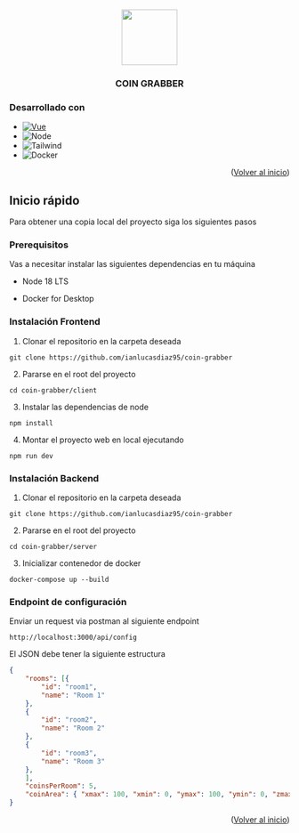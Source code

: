 
<a name="readme-top"></a>

<!-- PROJECT LOGO -->
<br />
<div align="center">
  <img src="   https://cdn-icons-png.flaticon.com/512/10692/10692946.png " width="100" height="100" alt="" title="" class="img-small">
  <h3 align="center">COIN GRABBER</h3>

</div>


### Desarrollado con

* [![Vue][Vue.js]][Vue-url]
* ![Node][Node]
* ![Tailwind][Tailwind]
* ![Docker][Docker]

<p align="right">(<a href="#readme-top">Volver al inicio</a>)</p>


<!-- GETTING STARTED -->
## Inicio rápido

Para obtener una copia local del proyecto siga los siguientes pasos

### Prerequisitos

Vas a necesitar instalar las siguientes dependencias en tu máquina
*  Node 18 LTS

*  Docker for Desktop

### Instalación Frontend

1. Clonar el repositorio en la carpeta deseada
```
git clone https://github.com/ianlucasdiaz95/coin-grabber
```

2. Pararse en el root del proyecto
```
cd coin-grabber/client
```

3. Instalar las dependencias de node
```
npm install
```

4. Montar el proyecto web en local ejecutando
```
npm run dev
```


### Instalación Backend

1. Clonar el repositorio en la carpeta deseada
```
git clone https://github.com/ianlucasdiaz95/coin-grabber
```

2. Pararse en el root del proyecto
```
cd coin-grabber/server
```

3. Inicializar contenedor de docker
```
docker-compose up --build
```

### Endpoint de configuración

Enviar un request via postman al siguiente endpoint

```
http://localhost:3000/api/config
```
El JSON debe tener la siguiente estructura
```json
{
    "rooms": [{
        "id": "room1",
        "name": "Room 1"
    }, 
    {
        "id": "room2",
        "name": "Room 2"
    },
    {
        "id": "room3",
        "name": "Room 3"
    },
    ],
    "coinsPerRoom": 5,
    "coinArea": { "xmax": 100, "xmin": 0, "ymax": 100, "ymin": 0, "zmax": 100, "zmin": 0 }
}
```

<p align="right">(<a href="#readme-top">Volver al inicio</a>)</p>

<!-- MARKDOWN LINKS & IMAGES -->
[Vue.js]: https://img.shields.io/badge/Vue-3-42b883?style=for-the-badge&logo=vuedotjs&logoColor=4FC08D
[Node]: https://img.shields.io/badge/Node-18-026e00?style=for-the-badge&logo=nodedotjs&logoColor=026e00
[Vue-url]: https://vuejs.org/
[Tailwind]: https://img.shields.io/badge/Tailwind-3-1976d2?style=for-the-badge&logo=tailwindcss
[Docker]: https://img.shields.io/badge/Docker-1976d2?style=for-the-badge&logo=docker